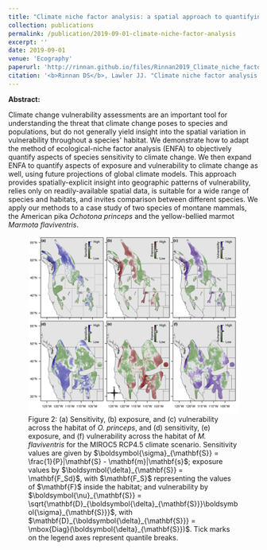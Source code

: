 ```yaml
---
title: "Climate niche factor analysis: a spatial approach to quantifying species vulnerability to climate change"
collection: publications
permalink: /publication/2019-09-01-climate-niche-factor-analysis
excerpt: ''
date: 2019-09-01
venue: 'Ecography'
paperurl: 'http://rinnan.github.io/files/Rinnan2019_Climate_niche_factor_analysis.pdf'
citation: '<b>Rinnan DS</b>, Lawler JJ. "Climate niche factor analysis: a spatial approach to quantifying species vulnerability to climate change." <i>Ecography</i>, 42(8) 1494-1503. https://doi.org/10.1111/ecog.03937'
---
```


<b>Abstract:</b>

Climate change vulnerability assessments are an important tool for understanding the threat that climate change poses to species and populations, but do not generally yield insight into the spatial variation in vulnerability throughout a species' habitat. We demonstrate how to adapt the method of ecological-niche factor analysis (ENFA) to objectively quantify aspects of species sensitivity to climate change. We then expand ENFA to quantify aspects of exposure and vulnerability to climate change as well, using future projections of global climate models. This approach provides spatially-explicit insight into geographic patterns of vulnerability, relies only on readily-available spatial data, is suitable for a wide range of species and habitats, and invites comparison between different species. We apply our methods to a case study of two species of montane mammals, the American pika <i>Ochotona princeps</i> and the yellow-bellied marmot <i>Marmota flaviventris</i>.

<figure>
  <img src="/images/cnfa.png" alt="Climate sensitivity, exposure, and vulnerability of <i>O. princeps</i> and <i>M. flaviventris</i>.">
  <figcaption>Figure 2: (a) Sensitivity, (b) exposure, and (c) vulnerability across the habitat of <i>O. princeps</i>, and (d) sensitivity, (e) exposure, and (f) vulnerability across the habitat of <i>M. flaviventris</i> for the MIROC5 RCP4.5 climate scenario. Sensitivity values are given by $\boldsymbol{\sigma}_{\mathbf{S}} = \frac{1}{P}|\mathbf{S} - \mathbf{m}|\mathbf{s}$; exposure values by $\boldsymbol{\delta}_{\mathbf{S}} = \mathbf{F_Sd}$, with $\mathbf{F_S}$ representing the values of $\mathbf{F}$ inside the habitat; and vulnerability by $\boldsymbol{\nu}_{\mathbf{S}} = \sqrt{\mathbf{D}_{\boldsymbol{\delta}_{\mathbf{S}}}\boldsymbol{\sigma}_{\mathbf{S}}}$, with $\mathbf{D}_{\boldsymbol{\delta}_{\mathbf{S}}} = \mbox{Diag}(\boldsymbol{\delta}_{\mathbf{S}})$. Tick marks on the legend axes represent quantile breaks.</figcaption>
</figure>